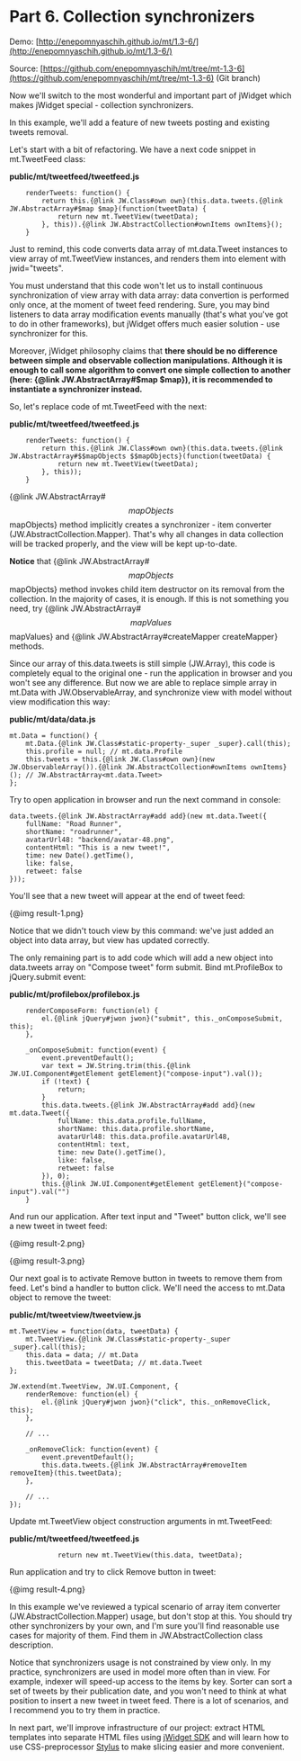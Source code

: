 ﻿# Part 6. Collection synchronizers

Demo: [http://enepomnyaschih.github.io/mt/1.3-6/](http://enepomnyaschih.github.io/mt/1.3-6/)

Source: [https://github.com/enepomnyaschih/mt/tree/mt-1.3-6](https://github.com/enepomnyaschih/mt/tree/mt-1.3-6) (Git branch)

Now we'll switch to the most wonderful and important part of jWidget which makes jWidget special -
collection synchronizers.

In this example, we'll add a feature of new tweets posting and existing tweets removal.

Let's start with a bit of refactoring. We have a next code snippet in mt.TweetFeed class:

**public/mt/tweetfeed/tweetfeed.js**

        renderTweets: function() {
            return this.{@link JW.Class#own own}(this.data.tweets.{@link JW.AbstractArray#$map $map}(function(tweetData) {
                return new mt.TweetView(tweetData);
            }, this)).{@link JW.AbstractCollection#ownItems ownItems}();
        }

Just to remind, this code converts data array of mt.data.Tweet instances to view array of mt.TweetView instances,
and renders them into element with jwid="tweets".

You must understand that this code won't let us to install continuous synchronization of view array with data array:
data convertion is performed only once, at the moment of tweet feed rendering. Sure, you may bind listeners
to data array modification events manually (that's what you've got to do in other frameworks), but jWidget
offers much easier solution - use synchronizer for this.

Moreover, jWidget philosophy claims that
**there should be no difference between simple and observable collection manipulations. Although it is enough to
call some algorithm to convert one simple collection to another (here: {@link JW.AbstractArray#$map $map}),
it is recommended to instantiate a synchronizer instead.**

So, let's replace code of mt.TweetFeed with the next:

**public/mt/tweetfeed/tweetfeed.js**

        renderTweets: function() {
            return this.{@link JW.Class#own own}(this.data.tweets.{@link JW.AbstractArray#$$mapObjects $$mapObjects}(function(tweetData) {
                return new mt.TweetView(tweetData);
            }, this));
        }

{@link JW.AbstractArray#$$mapObjects $$mapObjects} method implicitly creates a synchronizer - item converter
(JW.AbstractCollection.Mapper). That's why all changes in data collection will be tracked properly, and
the view will be kept up-to-date.

**Notice** that {@link JW.AbstractArray#$$mapObjects $$mapObjects} method invokes child item destructor on its
removal from the collection. In the majority of cases, it is enough. If this is not something you need,
try {@link JW.AbstractArray#$$mapValues $$mapValues} and {@link JW.AbstractArray#createMapper createMapper} methods.

Since our array of this.data.tweets is still simple (JW.Array), this code is completely equal to the original one -
run the application in browser and you won't see any difference. But now we are able to replace simple array
in mt.Data with JW.ObservableArray, and synchronize view with model without view modification this way:

**public/mt/data/data.js**

    mt.Data = function() {
        mt.Data.{@link JW.Class#static-property-_super _super}.call(this);
        this.profile = null; // mt.data.Profile
        this.tweets = this.{@link JW.Class#own own}(new JW.ObservableArray()).{@link JW.AbstractCollection#ownItems ownItems}(); // JW.AbstractArray<mt.data.Tweet>
    };

Try to open application in browser and run the next command in console:

    data.tweets.{@link JW.AbstractArray#add add}(new mt.data.Tweet({
        fullName: "Road Runner",
        shortName: "roadrunner",
        avatarUrl48: "backend/avatar-48.png",
        contentHtml: "This is a new tweet!",
        time: new Date().getTime(),
        like: false,
        retweet: false
    }));

You'll see that a new tweet will appear at the end of tweet feed:

{@img result-1.png}

Notice that we didn't touch view by this command: we've just added an object into data array, but view has
updated correctly.

The only remaining part is to add code which will add a new object into data.tweets array on "Compose tweet" form
submit. Bind mt.ProfileBox to jQuery.submit event:

**public/mt/profilebox/profilebox.js**

        renderComposeForm: function(el) {
            el.{@link jQuery#jwon jwon}("submit", this._onComposeSubmit, this);
        },
        
        _onComposeSubmit: function(event) {
            event.preventDefault();
            var text = JW.String.trim(this.{@link JW.UI.Component#getElement getElement}("compose-input").val());
            if (!text) {
                return;
            }
            this.data.tweets.{@link JW.AbstractArray#add add}(new mt.data.Tweet({
                fullName: this.data.profile.fullName,
                shortName: this.data.profile.shortName,
                avatarUrl48: this.data.profile.avatarUrl48,
                contentHtml: text,
                time: new Date().getTime(),
                like: false,
                retweet: false
            }), 0);
            this.{@link JW.UI.Component#getElement getElement}("compose-input").val("")
        }

And run our application. After text input and "Tweet" button click, we'll see a new tweet in tweet feed:

{@img result-2.png}

{@img result-3.png}

Our next goal is to activate Remove button in tweets to remove them from feed. Let's bind a handler to button click.
We'll need the access to mt.Data object to remove the tweet:

**public/mt/tweetview/tweetview.js**

    mt.TweetView = function(data, tweetData) {
        mt.TweetView.{@link JW.Class#static-property-_super _super}.call(this);
        this.data = data; // mt.Data
        this.tweetData = tweetData; // mt.data.Tweet
    };
    
    JW.extend(mt.TweetView, JW.UI.Component, {
        renderRemove: function(el) {
            el.{@link jQuery#jwon jwon}("click", this._onRemoveClick, this);
        },
        
        // ...
        
        _onRemoveClick: function(event) {
            event.preventDefault();
            this.data.tweets.{@link JW.AbstractArray#removeItem removeItem}(this.tweetData);
        },
        
        // ...
    });

Update mt.TweetView object construction arguments in mt.TweetFeed:

**public/mt/tweetfeed/tweetfeed.js**

                return new mt.TweetView(this.data, tweetData);

Run application and try to click Remove button in tweet:

{@img result-4.png}

In this example we've reviewed a typical scenario of array item converter (JW.AbstractCollection.Mapper) usage,
but don't stop at this. You should try other synchronizers by your own, and I'm sure you'll find reasonable
use cases for majority of them. Find them in JW.AbstractCollection class description.

Notice that synchronizers usage is not constrained by view only. In my practice, synchronizers are used in model
more often than in view. For example, indexer will speed-up access to the items by key. Sorter can sort a set of
tweets by their publication date, and you won't need to think at what position to insert a new tweet in tweet feed.
There is a lot of scenarios, and I recommend you to try them in practice.

In next part, we'll improve infrastructure of our project: extract HTML templates into separate HTML files using
[jWidget SDK](https://github.com/enepomnyaschih/jwsdk/wiki/ru) and will learn how to use CSS-preprocessor
[Stylus](http://learnboost.github.io/stylus/) to make slicing easier and more convenient.

